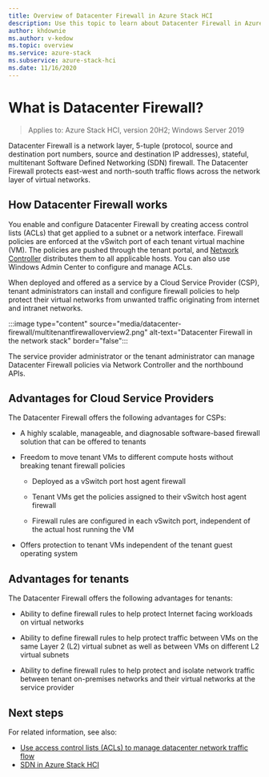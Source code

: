 ```yaml
---
title: Overview of Datacenter Firewall in Azure Stack HCI
description: Use this topic to learn about Datacenter Firewall in Azure Stack HCI.
author: khdownie
ms.author: v-kedow
ms.topic: overview
ms.service: azure-stack
ms.subservice: azure-stack-hci
ms.date: 11/16/2020
---
```


# What is Datacenter Firewall?

> Applies to: Azure Stack HCI, version 20H2; Windows Server 2019

Datacenter Firewall is a network layer, 5-tuple (protocol, source and destination port numbers, source and destination IP addresses), stateful, multitenant Software Defined Networking (SDN) firewall. The Datacenter Firewall protects east-west and north-south traffic flows across the network layer of virtual networks.

## How Datacenter Firewall works

You enable and configure Datacenter Firewall by creating access control lists (ACLs) that get applied to a subnet or a network interface. Firewall policies are enforced at the vSwitch port of each tenant virtual machine (VM). The policies are pushed through the tenant portal, and [Network Controller](network-controller-overview.md) distributes them to all applicable hosts. You can also use Windows Admin Center to configure and manage ACLs.

When deployed and offered as a service by a Cloud Service Provider (CSP), tenant administrators can install and configure firewall policies to help protect their virtual networks from unwanted traffic originating from internet and intranet networks.

:::image type="content" source="media/datacenter-firewall/multitenantfirewalloverview2.png" alt-text="Datacenter Firewall in the network stack" border="false":::

The service provider administrator or the tenant administrator can manage Datacenter Firewall policies via Network Controller and the northbound APIs.

## Advantages for Cloud Service Providers

The Datacenter Firewall offers the following advantages for CSPs:

- A highly scalable, manageable, and diagnosable software-based firewall solution that can be offered to tenants

- Freedom to move tenant VMs to different compute hosts without breaking tenant firewall policies

    - Deployed as a vSwitch port host agent firewall

    - Tenant VMs get the policies assigned to their vSwitch host agent firewall

    - Firewall rules are configured in each vSwitch port, independent of the actual host running the VM

- Offers protection to tenant VMs independent of the tenant guest operating system

## Advantages for tenants

The Datacenter Firewall offers the following advantages for tenants:

- Ability to define firewall rules to help protect Internet facing workloads on virtual networks

- Ability to define firewall rules to help protect traffic between VMs on the same Layer 2 (L2) virtual subnet as well as between VMs on different L2 virtual subnets

- Ability to define firewall rules to help protect and isolate network traffic between tenant on-premises networks and their virtual networks at the service provider

## Next steps

For related information, see also:

- [Use access control lists (ACLs) to manage datacenter network traffic flow](/windows-server/networking/sdn/manage/use-acls-for-traffic-flow)
- [SDN in Azure Stack HCI](software-defined-networking.md)